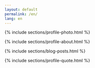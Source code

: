```yaml
---
layout: default
permalink: /en/
lang: en
---
```

{% include sections/profile-photo.html %}

{% include sections/profile-about.html %}

{% include sections/blog-posts.html %}

{% include sections/profile-quote.html %}
